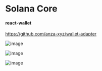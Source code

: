 # Solana Core

#### react-wallet 

https://github.com/anza-xyz/wallet-adapter

![image](https://github.com/jogeshwar01/solana-core/assets/85165953/f309ad6b-7d3a-476f-9a7e-d42898ab77ca)

![image](https://github.com/jogeshwar01/solana-core/assets/85165953/e8af6e94-a8f3-4b6d-b478-82fa27481780)

![image](https://github.com/jogeshwar01/solana-core/assets/85165953/8af41e91-62df-40d7-ab14-15a65eac45d4)
